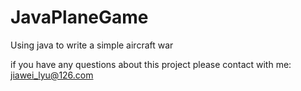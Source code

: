 # JavaPlaneGame
Using java to write a simple aircraft war

if you have any questions about this project please contact with me: jiawei_lyu@126.com
